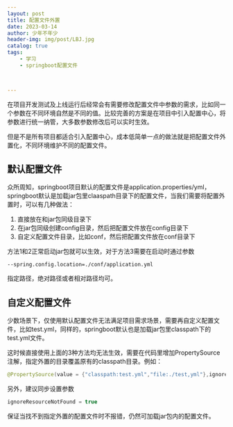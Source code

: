 ```yaml
---
layout: post
title: 配置文件外置
date: 2023-03-14
author: 少年不年少
header-img: img/post/LBJ.jpg
catalog: true
tags:
    - 学习
    - springboot配置文件



---
```


​		在项目开发测试及上线运行后经常会有需要修改配置文件中参数的需求，比如同一个参数在不同环境自然是不同的值。比较完善的方案是在项目中引入配置中心，将参数进行统一纳管，大多数参数修改后可以实时生效。

​		但是不是所有项目都适合引入配置中心，成本低简单一点的做法就是把配置文件外置化，不同环境维护不同的配置文件。

## 默认配置文件

众所周知，springboot项目默认的配置文件是application.properties/yml，springboot默认是加载jar包里claaspath目录下的配置文件，当我们需要将配置外置时，可以有几种做法：

1. 直接放在和jar包同级目录下
2. 在jar包同级创建config目录，然后把配置文件放在config目录下
3. 自定义配置文件目录，比如conf，然后把配置文件放在conf目录下

方法1和2正常启动jar包就可以生效，对于方法3需要在启动时通过参数

```
--spring.config.location=./conf/application.yml
```

指定路径，绝对路径或者相对路径均可。

## 自定义配置文件

少数场景下，仅使用默认配置文件无法满足项目需求场景，需要再自定义配置文件，比如test.yml，同样的，springboot默认也是加载jar包里classpath下的test.yml文件。

这时候直接使用上面的3种方法均无法生效，需要在代码里增加PropertySource注解，指定外置的目录覆盖原有的classpath目录。例如：

```java
@PropertySource(value = {"classpath:test.yml","file:./test,yml"},ignoreResourceNotFound = true)
```

另外，建议同步设置参数

```java
ignoreResourceNotFound = true
```

保证当找不到指定外置的配置文件时不报错，仍然可加载jar包内的配置文件。